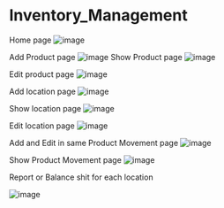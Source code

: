 # Inventory_Management

Home page
![image](https://user-images.githubusercontent.com/47074753/107745308-1e5eeb80-6d3a-11eb-8512-cda1c6a6a121.png)

Add Product page
![image](https://user-images.githubusercontent.com/47074753/107745396-42223180-6d3a-11eb-862f-26cf2c599ecc.png)
Show Product page
![image](https://user-images.githubusercontent.com/47074753/107745473-5fef9680-6d3a-11eb-80ba-9c46901a95ea.png)

Edit product page
![image](https://user-images.githubusercontent.com/47074753/107745682-af35c700-6d3a-11eb-8376-73a8db22fc57.png)


Add location page
![image](https://user-images.githubusercontent.com/47074753/107745556-801f5580-6d3a-11eb-9291-b97ec4489fc3.png)

Show location page
![image](https://user-images.githubusercontent.com/47074753/107745620-99280680-6d3a-11eb-8fa6-4aedcb18c5ae.png)

Edit location page
![image](https://user-images.githubusercontent.com/47074753/107746027-371bd100-6d3b-11eb-86a6-7d64450f5127.png)


 Add and Edit in same Product Movement page
![image](https://user-images.githubusercontent.com/47074753/107746113-56b2f980-6d3b-11eb-981f-b01887ae1143.png)
  
Show Product Movement page
![image](https://user-images.githubusercontent.com/47074753/107746200-6d595080-6d3b-11eb-9cdf-1258a9668eba.png)

Report or Balance shit for each location

![image](https://user-images.githubusercontent.com/47074753/107746277-8e21a600-6d3b-11eb-884d-c20ea49a4f08.png)
